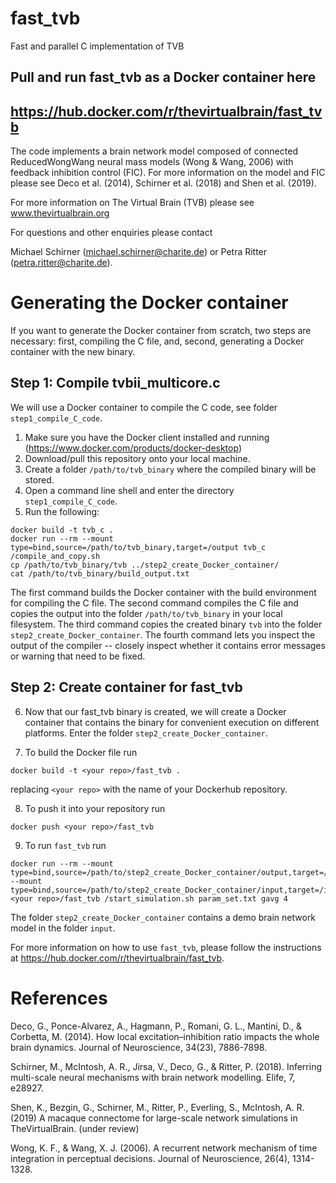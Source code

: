 # fast_tvb
Fast and parallel C implementation of TVB

## Pull and run fast_tvb as a Docker container here
## https://hub.docker.com/r/thevirtualbrain/fast_tvb


The code implements a brain network model composed of connected ReducedWongWang neural mass models (Wong & Wang, 2006) with feedback inhibition control (FIC). For more information on the model and FIC please see Deco et al. (2014), Schirner et al. (2018) and Shen et al. (2019).

For more information on The Virtual Brain (TVB) please see 
www.thevirtualbrain.org

For questions and other enquiries please contact 

Michael Schirner (michael.schirner@charite.de) or 
Petra Ritter (petra.ritter@charite.de).

# Generating the Docker container

If you want to generate the Docker container from scratch, two steps are necessary: first, compiling the C file, and, second, generating a Docker container with the new binary.

## Step 1: Compile tvbii_multicore.c

We will use a Docker container to compile the C code, see folder `step1_compile_C_code`.
1. Make sure you have the Docker client installed and running (https://www.docker.com/products/docker-desktop)
2. Download/pull this repository onto your local machine.
3. Create a folder `/path/to/tvb_binary` where the compiled binary will be stored.
4. Open a command line shell and enter the directory `step1_compile_C_code`.
5. Run the following:
```
docker build -t tvb_c .
docker run --rm --mount type=bind,source=/path/to/tvb_binary,target=/output tvb_c /compile_and_copy.sh
cp /path/to/tvb_binary/tvb ../step2_create_Docker_container/
cat /path/to/tvb_binary/build_output.txt
```
The first command builds the Docker container with the build environment for compiling the C file. The second command compiles the C file and copies the output into the folder `/path/to/tvb_binary` in your local filesystem. The third command copies the created binary `tvb` into the folder `step2_create_Docker_container`. The fourth command lets you inspect the output of the compiler -- closely inspect whether it contains error messages or warning that need to be fixed.  

## Step 2: Create container for fast_tvb

6. Now that our fast_tvb binary is created, we will create a Docker container that contains the binary for convenient execution on different platforms. Enter the folder `step2_create_Docker_container`.  

7. To build the Docker file run
```
docker build -t <your repo>/fast_tvb .
```
replacing `<your repo>` with the name of your Dockerhub repository.  

8. To push it into your repository run
```
docker push <your repo>/fast_tvb
``` 

9. To run `fast_tvb` run
```
docker run --rm --mount type=bind,source=/path/to/step2_create_Docker_container/output,target=/output --mount type=bind,source=/path/to/step2_create_Docker_container/input,target=/input  <your repo>/fast_tvb /start_simulation.sh param_set.txt gavg 4
```
The folder `step2_create_Docker_container` contains a demo brain network model in the folder `input`.


For more information on how to use `fast_tvb`, please follow the instructions at https://hub.docker.com/r/thevirtualbrain/fast_tvb.

  
# References
  
  Deco, G., Ponce-Alvarez, A., Hagmann, P., Romani, G. L., Mantini, D., & Corbetta, M. (2014). How local excitation–inhibition ratio impacts the whole brain dynamics. Journal of Neuroscience, 34(23), 7886-7898.
  
  Schirner, M., McIntosh, A. R., Jirsa, V., Deco, G., & Ritter, P. (2018). Inferring multi-scale neural mechanisms with brain network modelling. Elife, 7, e28927.
  
  Shen, K., Bezgin, G., Schirner, M., Ritter, P., Everling, S., McIntosh, A. R. (2019) A macaque connectome for large-scale network simulations in TheVirtualBrain. (under review)
  
  Wong, K. F., & Wang, X. J. (2006). A recurrent network mechanism of time integration in perceptual decisions. Journal of Neuroscience, 26(4), 1314-1328.
